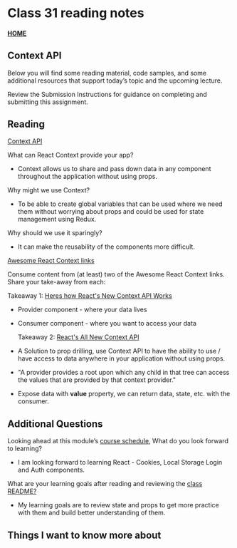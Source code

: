 # Class 31 reading notes

#### [HOME](https://cesarderio.github.io/reading-notes/)

## Context API

Below you will find some reading material, code samples, and some additional resources that support today’s topic and the upcoming lecture.

Review the Submission Instructions for guidance on completing and submitting this assignment.

## Reading

[Context API](https://reactjs.org/docs/context.html)

What can React Context provide your app?

* Context allows us to share and pass down data in any component throughout the application without using props.

Why might we use Context?

* To be able to create global variables that can be used where we need them without worrying about props and could be used for state management using Redux.

Why should we use it sparingly?

* It can make the reusability of the components more difficult.

[Awesome React Context links](https://github.com/diegohaz/awesome-react-context)

Consume content from (at least) two of the Awesome React Context links. Share your take-away from each:

  Takeaway 1: [Heres how React's New Context API Works](https://www.youtube.com/watch?v=XLJN4JfniH4)

* Provider component - where your data lives

* Consumer component - where you want to access your data

  Takeaway 2: [React's All New Context API](https://www.youtube.com/watch?v=9Ilq6G-VMyQ)

* A Solution to prop drilling, use Context API to have the ability to use / have access to data
    anywhere in your application without using props.

* "A provider provides a root upon which any child in that tree can access the values that are
    provided by that context provider."

* Expose data with **value** property, we can return data, state, etc. with the consumer.

## Additional Questions

Looking ahead at this module’s [course schedule](https://codefellows.github.io/code-401-javascript-guide/curriculum/#module-7), What do you look forward to learning?

* I am looking forward to learning React - Cookies, Local Storage Login and Auth components.

What are your learning goals after reading and reviewing the [class README?](https://codefellows.github.io/code-401-javascript-guide/curriculum/class-31/)

* My learning goals are to review state and props to get more practice with them and build better understanding of them.

## Things I want to know more about

